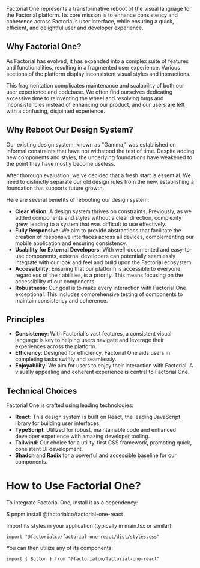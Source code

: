 Factorial One represents a transformative reboot of the visual language for the
Factorial platform. Its core mission is to enhance consistency and coherence
across Factorial's user interface, while ensuring a quick, efficient, and
delightful user and developer experience.

## Why Factorial One?

As Factorial has evolved, it has expanded into a complex suite of features and
functionalities, resulting in a fragmented user experience. Various sections of
the platform display inconsistent visual styles and interactions.

This fragmentation complicates maintenance and scalability of both our user
experience and codebase. We often find ourselves dedicating excessive time to
reinventing the wheel and resolving bugs and inconsistencies instead of
enhancing our product, and our users are left with a confusing, disjointed
experience.

## Why Reboot Our Design System?

Our existing design system, known as "Gamma," was established on informal
constraints that have not withstood the test of time. Despite adding new
components and styles, the underlying foundations have weakened to the point
they have mostly become useless.

After thorough evaluation, we've decided that a fresh start is essential. We
need to distinctly separate our old design rules from the new, establishing a
foundation that supports future growth.

Here are several benefits of rebooting our design system:

- **Clear Vision**: A design system thrives on constraints. Previously, as we
  added components and styles without a clear direction, complexity grew,
  leading to a system that was difficult to use effectively.
- **Fully Responsive**: We aim to provide abstractions that facilitate the
  creation of responsive interfaces across all devices, complementing our mobile
  application and ensuring consistency.
- **Usability for External Developers**: With well-documented and easy-to-use
  components, external developers can potentially seamlessly integrate with our
  look and feel and build upon the Factorial ecosystem.
- **Accessibility**: Ensuring that our platform is accessible to everyone,
  regardless of their abilities, is a priority. This means focusing on the
  accessibility of our components.
- **Robustness**: Our goal is to make every interaction with Factorial One
  exceptional. This includes comprehensive testing of components to maintain
  consistency and coherence.

## Principles

- **Consistency**: With Factorial's vast features, a consistent visual language
  is key to helping users navigate and leverage their experiences across the
  platform.
- **Efficiency**: Designed for efficiency, Factorial One aids users in
  completing tasks swiftly and seamlessly.
- **Enjoyability**: We aim for users to enjoy their interaction with Factorial.
  A visually appealing and coherent experience is central to Factorial One.

## Technical Choices

Factorial One is crafted using leading technologies:

- **React**: This design system is built on React, the leading JavaScript
  library for building user interfaces.
- **TypeScript**: Utilized for robust, maintainable code and enhanced developer
  experience with amazing developer tooling.
- **Tailwind**: Our choice for a utility-first CSS framework, promoting quick,
  consistent UI development.
- **Shadcn** and **Radix** for a powerful and accessible baseline for our
  components.

# How to Use Factorial One?

To integrate Factorial One, install it as a dependency:

$ pnpm install @factorialco/factorial-one-react

Import its styles in your application (typically in main.tsx or similar):

```tsx
import "@factorialco/factorial-one-react/dist/styles.css"
```

You can then utilize any of its components:

```
import { Button } from "@factorialco/factorial-one-react"
```
